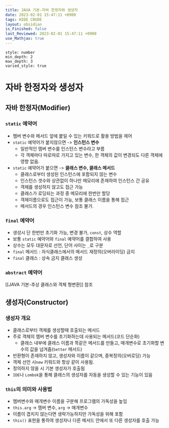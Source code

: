 ```yaml
---
title: JAVA 기본-자바 한정자와 생성자
date: 2023-02-01 15:47:11 +0900
tags: HIDE CRUDE 
layout: obsidian
is_Finished: false
last_Reviewed: 2023-02-01 15:47:11 +0900
use_Mathjax: true
---
```


```toc
style: number
min_depth: 2
max_depth: 3
varied_style: true
```

# 자바 한정자와 생성자
## 자바 한정자(Modifier)
### `static` 예약어
- 멤버 변수와 메서드 앞에 붙일 수 있는 키워드로 활용 방법을 제어
- `static` 예약어가 붙지않으면 -> **인스턴스 변수**
	- 일반적인 멤버 변수를 인스턴스 변수라고 부름
	- 각 객체마다 따로따로 가지고 있는 변수, 한 객체의 값이 변경되도 다른 객체에 영향 없음.
- `static` 예약어가 붙으면 -> **클래스 변수, 클래스 메서드**
	- 클래스로부터 생성된 인스턴스에 포함되지 않는 변수
	- 인스턴스 갯수와 상관없이 하나만 메모리에 존재하여 인스턴스 간 공유
	- 객체를 생성하지 않고도 접근 가능
	- 클래스가 로딩되는 과정 중 메모리에 한번만 할당
	- 객체이름으로도 접근이 가능, 보통 클래스 이름을 통해 접근
	- 메서드의 경우 인스턴스 변수 참조 불가.

### `final` 예약어
- 생성시 단 한번만 초기화 가능, 변경 불가, `const`, 상수 역할
- 보통 `static` 예약어와 `final` 예약어를 결합하여 사용
- 상수는 모두 대문자로 선언, 단어 사이는 `_`로 구분
- `final` 메서드 : 자식클래스에서의 메서드 재정의(오버라이딩) 금지
- `final` 클래스 :  상속 금지 클래스 생성

### `abstract` 예약어
[[JAVA 기본-추상 클래스와 객체 형변환]] 참조

## 생성자(Constructor)
### 생성자 개요
- 클래스로부터 객체를 생성할때 호출되는 메서드
- 주로 객체의 멤버 변수를 초기화하는데 사용되는 메서드(코드 단순화)
	- 클래스 내부에 클래스 이름과 똑같은 메서드를 만들고, 매개변수로 초기화할 변수의 값을 넘겨줌(`Setter` 메서드)
- 반환형이 존재하지 않고, 생성자와 이름이 같으며, 중복정의(오버로딩) 가능
- 객체 선언 시`new` 키워드와 항상 같이 사용됨. 
- 정의하지 않을 시 기본 생성자가 호출됨
- `IDE`나 `Lombok`을 통해 클래스의 생성자를 자동을 생성할 수 있는 기능이 있음

### `this`의 의미와 사용법
- 멤버변수와 매개변수 이름을 구분해 프로그램의 가독성을 높임
- `this.arg` -> 멤버 변수, `arg` -> 매개변수
- 이름이 겹치지 않는다면 생략가능하지만 가독성을 위해 포함 
- `this()` 표현을 통하여 생성자나 다른 메서드 안에서 또 다른 생성자를 호출 가능